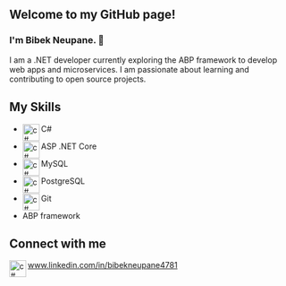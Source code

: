 ## Welcome to my GitHub page!
### I'm Bibek Neupane. 👋

I am a .NET developer currently exploring the ABP framework to develop web apps and microservices. I am passionate about learning and contributing to open source projects.

## My Skills
- C# <img align = "left" alt = "c#" width = "30px" title="C#" src="https://cdn.jsdelivr.net/gh/devicons/devicon/icons/csharp/csharp-line.svg" /> 

- ASP .NET Core <img align = "left" alt = "c#" width = "30px" title=".NET Core" src="https://cdn.jsdelivr.net/gh/devicons/devicon/icons/dotnetcore/dotnetcore-original.svg" />

- MySQL <img align = "left" alt = "c#" width = "30px" title="MySQL" src="https://cdn.jsdelivr.net/gh/devicons/devicon/icons/mysql/mysql-original.svg" />

- PostgreSQL <img align = "left" alt = "c#" width = "30px" title="PostgreSQL" src="https://cdn.jsdelivr.net/gh/devicons/devicon/icons/postgresql/postgresql-original.svg" />

- Git <img align = "left" alt = "c#" width = "30px" title="Git" src="https://cdn.jsdelivr.net/gh/devicons/devicon/icons/git/git-original.svg" />

- ABP framework

## Connect with me
<img align = "left" alt = "c#" width = "30px" src="https://cdn.jsdelivr.net/gh/devicons/devicon/icons/linkedin/linkedin-original.svg" /> www.linkedin.com/in/bibekneupane4781 

